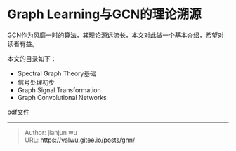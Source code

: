 # Graph Learning与GCN的理论溯源


GCN作为风靡一时的算法，其理论源远流长，本文对此做一个基本介绍，希望对读者有益。

本文的目录如下：
* Spectral Graph Theory基础
* 信号处理初步
* Graph Signal Transformation
* Graph Convolutional Networks

[pdf文件](/posts/ml/gnn/graph_learning.pdf)

---

> Author: jianjun wu  
> URL: https://valwu.gitee.io/posts/gnn/  

